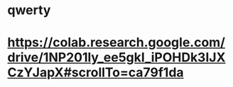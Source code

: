 # qwerty
# https://colab.research.google.com/drive/1NP201ly_ee5gkI_iPOHDk3IJXCzYJapX#scrollTo=ca79f1da
